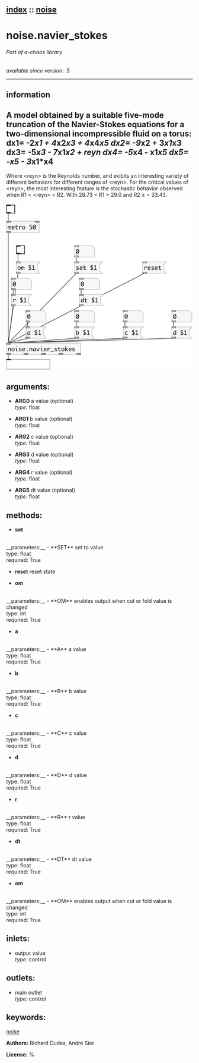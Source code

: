 [index](index.html) :: [noise](category_noise.html)
---

# noise.navier_stokes

###### Part of a-chaos library

*available since version:* .5

---


## information
A model obtained by a suitable five-mode truncation of the Navier-Stokes equations
            for a two-dimensional incompressible fluid on a torus:
dx1= -2*x1 + 4*x2*x3 + 4*x4*x5
dx2= -9*x2 + 3*x1*x3
dx3= -5*x3 - 7*x1*x2 + reyn
dx4= -5*x4 - x1*x5
dx5= -x5 - 3*x1*x4
---
Where &lt;reyn&gt; is the Reynolds number, and exibits an interesting variety of
            different behaviors for different ranges of &lt;reyn&gt;. For the critical values of
            &lt;reyn&gt;, the most interesting feature is the stochastic behavior observed when R1
            &lt; &lt;reyn&gt; &lt; R2. With 28.73 &lt; R1 &gt; 29.0 and R2 ± = 33.43.



[![example](../examples/img/noise.navier_stokes.jpg)](../examples/pd/noise.navier_stokes.pd)



## arguments:

* **ARG0**
a value (optional)<br>
_type:_ float<br>

* **ARG1**
b value (optional)<br>
_type:_ float<br>

* **ARG2**
c value (optional)<br>
_type:_ float<br>

* **ARG3**
d value (optional)<br>
_type:_ float<br>

* **ARG4**
r value (optional)<br>
_type:_ float<br>

* **ARG5**
dt value (optional)<br>
_type:_ float<br>



## methods:

* **set**
<br>
  __parameters:__
  - **SET** set to value<br>
    type: float <br>
    required: True <br>

* **reset**
reset state<br>

* **om**
<br>
  __parameters:__
  - **OM** enables output when cut or fold value is changed<br>
    type: int <br>
    required: True <br>

* **a**
<br>
  __parameters:__
  - **A** a value<br>
    type: float <br>
    required: True <br>

* **b**
<br>
  __parameters:__
  - **B** b value<br>
    type: float <br>
    required: True <br>

* **c**
<br>
  __parameters:__
  - **C** c value<br>
    type: float <br>
    required: True <br>

* **d**
<br>
  __parameters:__
  - **D** d value<br>
    type: float <br>
    required: True <br>

* **r**
<br>
  __parameters:__
  - **R** r value<br>
    type: float <br>
    required: True <br>

* **dt**
<br>
  __parameters:__
  - **DT** dt value<br>
    type: float <br>
    required: True <br>

* **om**
<br>
  __parameters:__
  - **OM** enables output when cut or fold value is changed<br>
    type: int <br>
    required: True <br>






## inlets:

* output value<br>
_type:_ control



## outlets:

* main outlet<br>
_type:_ control



## keywords:

[noise](keywords/noise.html)






**Authors:** Richard Dudas, André Sier




**License:** %





